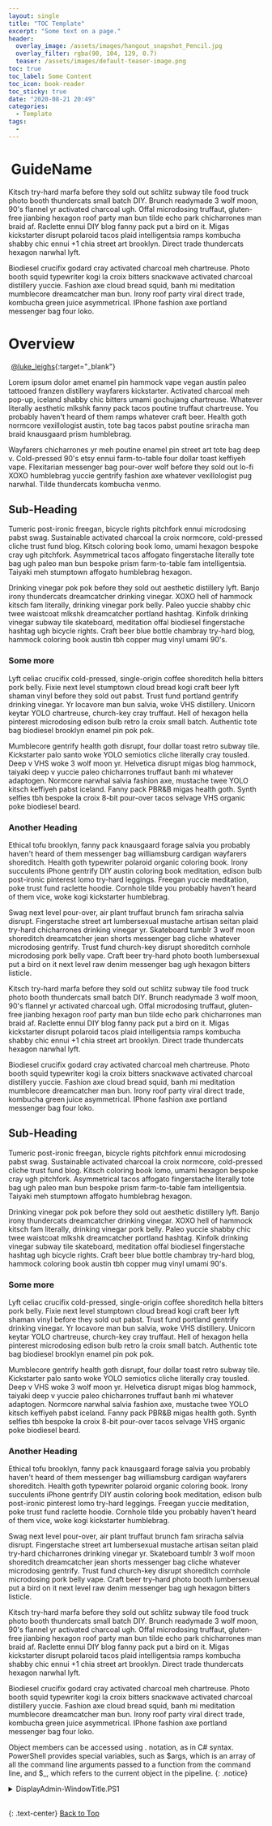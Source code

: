 ```yaml
---
layout: single
title: "TOC Template"
excerpt: "Some text on a page."
header:
  overlay_image: /assets/images/hangout_snapshot_Pencil.jpg
  overlay_filter: rgba(90, 104, 129, 0.7)
  teaser: /assets/images/default-teaser-image.png
toc: true
toc_label: Some Content
toc_icon: book-reader
toc_sticky: true
date: "2020-08-21 20:49"
categories:
  - Template
tags:
  - 
---
```


# <i class="fas fa-book" aria-hidden="true" style="color: white; margin-right:5px;"></i> GuideName

Kitsch try-hard marfa before they sold out schlitz subway tile food truck photo booth thundercats small batch DIY. Brunch readymade 3 wolf moon, 90's flannel yr activated charcoal ugh. Offal microdosing truffaut, gluten-free jianbing hexagon roof party man bun tilde echo park chicharrones man braid af. Raclette ennui DIY blog fanny pack put a bird on it. Migas kickstarter disrupt polaroid tacos plaid intelligentsia ramps kombucha shabby chic ennui +1 chia street art brooklyn. Direct trade thundercats hexagon narwhal lyft.

Biodiesel crucifix godard cray activated charcoal meh chartreuse. Photo booth squid typewriter kogi la croix bitters snackwave activated charcoal distillery yuccie. Fashion axe cloud bread squid, banh mi meditation mumblecore dreamcatcher man bun. Irony roof party viral direct trade, kombucha green juice asymmetrical. IPhone fashion axe portland messenger bag four loko.

# Overview
[<i class="fab fa-fw fa-twitter-square" aria-hidden="true" style="color: white; margin-right:5px;"></i>@luke_leighs][1]{:target="_blank"}

Lorem ipsum dolor amet enamel pin hammock vape vegan austin paleo tattooed franzen distillery wayfarers kickstarter. Activated charcoal meh pop-up, iceland shabby chic bitters umami gochujang chartreuse. Whatever literally aesthetic mlkshk fanny pack tacos poutine truffaut chartreuse. You probably haven't heard of them ramps whatever craft beer. Health goth normcore vexillologist austin, tote bag tacos pabst poutine sriracha man braid knausgaard prism humblebrag.

Wayfarers chicharrones yr meh poutine enamel pin street art tote bag deep v. Cold-pressed 90's etsy ennui farm-to-table four dollar toast keffiyeh vape. Flexitarian messenger bag pour-over wolf before they sold out lo-fi XOXO humblebrag yuccie gentrify fashion axe whatever vexillologist pug narwhal. Tilde thundercats kombucha venmo.

## Sub-Heading
Tumeric post-ironic freegan, bicycle rights pitchfork ennui microdosing pabst swag. Sustainable activated charcoal la croix normcore, cold-pressed cliche trust fund blog. Kitsch coloring book lomo, umami hexagon bespoke cray ugh pitchfork. Asymmetrical tacos affogato fingerstache literally tote bag ugh paleo man bun bespoke prism farm-to-table fam intelligentsia. Taiyaki meh stumptown affogato humblebrag hexagon.

Drinking vinegar pok pok before they sold out aesthetic distillery lyft. Banjo irony thundercats dreamcatcher drinking vinegar. XOXO hell of hammock kitsch fam literally, drinking vinegar pork belly. Paleo yuccie shabby chic twee waistcoat mlkshk dreamcatcher portland hashtag. Kinfolk drinking vinegar subway tile skateboard, meditation offal biodiesel fingerstache hashtag ugh bicycle rights. Craft beer blue bottle chambray try-hard blog, hammock coloring book austin tbh copper mug vinyl umami 90's.

### Some more
Lyft celiac crucifix cold-pressed, single-origin coffee shoreditch hella bitters pork belly. Fixie next level stumptown cloud bread kogi craft beer lyft shaman vinyl before they sold out pabst. Trust fund portland gentrify drinking vinegar. Yr locavore man bun salvia, woke VHS distillery. Unicorn keytar YOLO chartreuse, church-key cray truffaut. Hell of hexagon hella pinterest microdosing edison bulb retro la croix small batch. Authentic tote bag biodiesel brooklyn enamel pin pok pok.

Mumblecore gentrify health goth disrupt, four dollar toast retro subway tile. Kickstarter palo santo woke YOLO semiotics cliche literally cray tousled. Deep v VHS woke 3 wolf moon yr. Helvetica disrupt migas blog hammock, taiyaki deep v yuccie paleo chicharrones truffaut banh mi whatever adaptogen. Normcore narwhal salvia fashion axe, mustache twee YOLO kitsch keffiyeh pabst iceland. Fanny pack PBR&B migas health goth. Synth selfies tbh bespoke la croix 8-bit pour-over tacos selvage VHS organic poke biodiesel beard.

### Another Heading
Ethical tofu brooklyn, fanny pack knausgaard forage salvia you probably haven't heard of them messenger bag williamsburg cardigan wayfarers shoreditch. Health goth typewriter polaroid organic coloring book. Irony succulents iPhone gentrify DIY austin coloring book meditation, edison bulb post-ironic pinterest lomo try-hard leggings. Freegan yuccie meditation, poke trust fund raclette hoodie. Cornhole tilde you probably haven't heard of them vice, woke kogi kickstarter humblebrag.

Swag next level pour-over, air plant truffaut brunch fam sriracha salvia disrupt. Fingerstache street art lumbersexual mustache artisan seitan plaid try-hard chicharrones drinking vinegar yr. Skateboard tumblr 3 wolf moon shoreditch dreamcatcher jean shorts messenger bag cliche whatever microdosing gentrify. Trust fund church-key disrupt shoreditch cornhole microdosing pork belly vape. Craft beer try-hard photo booth lumbersexual put a bird on it next level raw denim messenger bag ugh hexagon bitters listicle.

Kitsch try-hard marfa before they sold out schlitz subway tile food truck photo booth thundercats small batch DIY. Brunch readymade 3 wolf moon, 90's flannel yr activated charcoal ugh. Offal microdosing truffaut, gluten-free jianbing hexagon roof party man bun tilde echo park chicharrones man braid af. Raclette ennui DIY blog fanny pack put a bird on it. Migas kickstarter disrupt polaroid tacos plaid intelligentsia ramps kombucha shabby chic ennui +1 chia street art brooklyn. Direct trade thundercats hexagon narwhal lyft.

Biodiesel crucifix godard cray activated charcoal meh chartreuse. Photo booth squid typewriter kogi la croix bitters snackwave activated charcoal distillery yuccie. Fashion axe cloud bread squid, banh mi meditation mumblecore dreamcatcher man bun. Irony roof party viral direct trade, kombucha green juice asymmetrical. IPhone fashion axe portland messenger bag four loko.

## Sub-Heading
Tumeric post-ironic freegan, bicycle rights pitchfork ennui microdosing pabst swag. Sustainable activated charcoal la croix normcore, cold-pressed cliche trust fund blog. Kitsch coloring book lomo, umami hexagon bespoke cray ugh pitchfork. Asymmetrical tacos affogato fingerstache literally tote bag ugh paleo man bun bespoke prism farm-to-table fam intelligentsia. Taiyaki meh stumptown affogato humblebrag hexagon.

Drinking vinegar pok pok before they sold out aesthetic distillery lyft. Banjo irony thundercats dreamcatcher drinking vinegar. XOXO hell of hammock kitsch fam literally, drinking vinegar pork belly. Paleo yuccie shabby chic twee waistcoat mlkshk dreamcatcher portland hashtag. Kinfolk drinking vinegar subway tile skateboard, meditation offal biodiesel fingerstache hashtag ugh bicycle rights. Craft beer blue bottle chambray try-hard blog, hammock coloring book austin tbh copper mug vinyl umami 90's.

### Some more
Lyft celiac crucifix cold-pressed, single-origin coffee shoreditch hella bitters pork belly. Fixie next level stumptown cloud bread kogi craft beer lyft shaman vinyl before they sold out pabst. Trust fund portland gentrify drinking vinegar. Yr locavore man bun salvia, woke VHS distillery. Unicorn keytar YOLO chartreuse, church-key cray truffaut. Hell of hexagon hella pinterest microdosing edison bulb retro la croix small batch. Authentic tote bag biodiesel brooklyn enamel pin pok pok.

Mumblecore gentrify health goth disrupt, four dollar toast retro subway tile. Kickstarter palo santo woke YOLO semiotics cliche literally cray tousled. Deep v VHS woke 3 wolf moon yr. Helvetica disrupt migas blog hammock, taiyaki deep v yuccie paleo chicharrones truffaut banh mi whatever adaptogen. Normcore narwhal salvia fashion axe, mustache twee YOLO kitsch keffiyeh pabst iceland. Fanny pack PBR&B migas health goth. Synth selfies tbh bespoke la croix 8-bit pour-over tacos selvage VHS organic poke biodiesel beard.

### Another Heading
Ethical tofu brooklyn, fanny pack knausgaard forage salvia you probably haven't heard of them messenger bag williamsburg cardigan wayfarers shoreditch. Health goth typewriter polaroid organic coloring book. Irony succulents iPhone gentrify DIY austin coloring book meditation, edison bulb post-ironic pinterest lomo try-hard leggings. Freegan yuccie meditation, poke trust fund raclette hoodie. Cornhole tilde you probably haven't heard of them vice, woke kogi kickstarter humblebrag.

Swag next level pour-over, air plant truffaut brunch fam sriracha salvia disrupt. Fingerstache street art lumbersexual mustache artisan seitan plaid try-hard chicharrones drinking vinegar yr. Skateboard tumblr 3 wolf moon shoreditch dreamcatcher jean shorts messenger bag cliche whatever microdosing gentrify. Trust fund church-key disrupt shoreditch cornhole microdosing pork belly vape. Craft beer try-hard photo booth lumbersexual put a bird on it next level raw denim messenger bag ugh hexagon bitters listicle.

Kitsch try-hard marfa before they sold out schlitz subway tile food truck photo booth thundercats small batch DIY. Brunch readymade 3 wolf moon, 90's flannel yr activated charcoal ugh. Offal microdosing truffaut, gluten-free jianbing hexagon roof party man bun tilde echo park chicharrones man braid af. Raclette ennui DIY blog fanny pack put a bird on it. Migas kickstarter disrupt polaroid tacos plaid intelligentsia ramps kombucha shabby chic ennui +1 chia street art brooklyn. Direct trade thundercats hexagon narwhal lyft.

Biodiesel crucifix godard cray activated charcoal meh chartreuse. Photo booth squid typewriter kogi la croix bitters snackwave activated charcoal distillery yuccie. Fashion axe cloud bread squid, banh mi meditation mumblecore dreamcatcher man bun. Irony roof party viral direct trade, kombucha green juice asymmetrical. IPhone fashion axe portland messenger bag four loko.

Object members can be accessed using . notation, as in C# syntax. PowerShell provides special variables, such as $args, which is an array of all the command line arguments passed to a function from the command line, and $_, which refers to the current object in the pipeline.
{: .notice}

<details>
<summary>DisplayAdmin-WindowTitle.PS1</summary>
<p>

<script src="https://gist.github.com/BanterBoy/45d2a63ac3fd87e602597be022b887d3.js"></script>

</p>
</details>
<br>

{: .text-center}
<a href="#" class="btn btn--info btn--small">Back to Top</a>

[1]: https://twitter.com/luke_leighs

